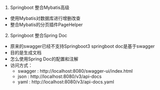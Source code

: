 1. Springboot 整合Mybatis高级

* 使用Mybatis对数据库进行增删改查
* 整合Mybatis的分页插件PageHelper



2. Springboot 整合Spring Doc

* 原来的swagger已经不支持Springboot3 springboot doc是基于swagger
* 目的是生成文档
* 怎么使用Spring Doc的配置和注解
* 访问方式：
  * swagger : http://localhost:8080/swagger-ui/index.html
  * json : http://localhost:8080/v3/api-docs
  * yaml : http://localhost:8080/v3/api-docs.yaml
